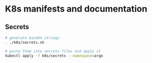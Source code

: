 # K8s manifests and documentation

## Secrets

```bash
# generate base64 strings
. ./k8s/secrets.sh

# paste them into secrets files and apply it
kubectl apply -f k8s/secrets --namespace=argo
```
